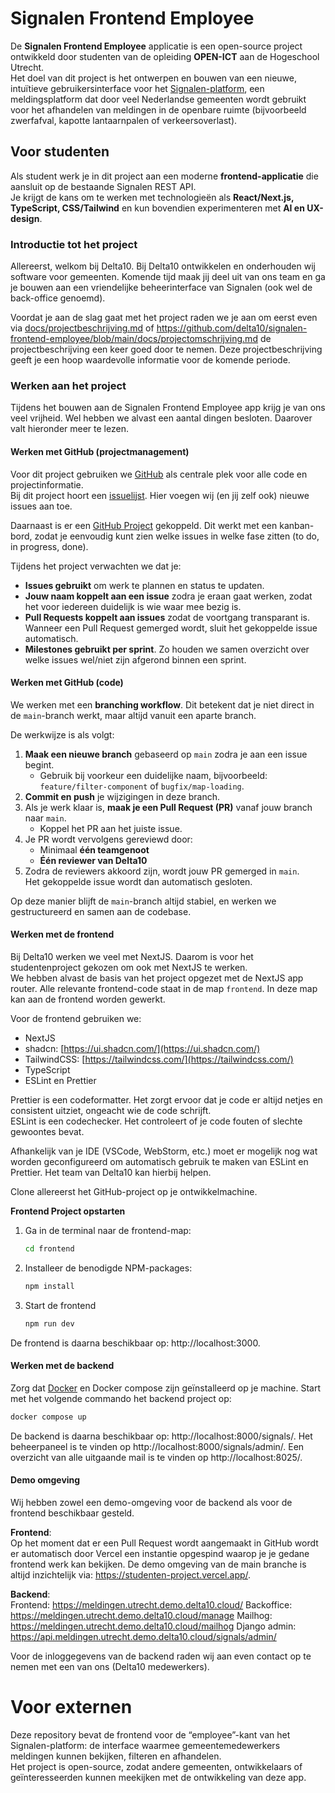 # Signalen Frontend Employee

De **Signalen Frontend Employee** applicatie is een open-source project ontwikkeld door studenten van de opleiding **OPEN-ICT** aan de Hogeschool Utrecht.  
Het doel van dit project is het ontwerpen en bouwen van een nieuwe, intuïtieve gebruikersinterface voor het [Signalen-platform](https://signalen.org), een meldingsplatform dat door veel Nederlandse gemeenten wordt gebruikt voor het afhandelen van meldingen in de openbare ruimte (bijvoorbeeld zwerfafval, kapotte lantaarnpalen of verkeersoverlast).

## Voor studenten
Als student werk je in dit project aan een moderne **frontend-applicatie** die aansluit op de bestaande Signalen REST API.  
Je krijgt de kans om te werken met technologieën als **React/Next.js, TypeScript, CSS/Tailwind** en kun bovendien experimenteren met **AI en UX-design**.

### Introductie tot het project
Allereerst, welkom bij Delta10. Bij Delta10 ontwikkelen en onderhouden wij software voor gemeenten. Komende tijd maak jij deel uit van ons team en ga je bouwen aan een vriendelijke beheerinterface van Signalen (ook wel de back-office genoemd). 

Voordat je aan de slag gaat met het project raden we je aan om eerst even via [docs/projectbeschrijving.md](/docs/projectomschrijving.md) of https://github.com/delta10/signalen-frontend-employee/blob/main/docs/projectomschrijving.md de projectbeschrijving een keer goed door te nemen. Deze projectbeschrijving geeft je een hoop waardevolle informatie voor de komende periode.

### Werken aan het project
Tijdens het bouwen aan de Signalen Frontend Employee app krijg je van ons veel vrijheid. Wel hebben we alvast een aantal dingen besloten. Daarover valt hieronder meer te lezen.

#### Werken met GitHub (projectmanagement)
Voor dit project gebruiken we [GitHub](https://github.com/delta10/signalen-frontend-employee) als centrale plek voor alle code en projectinformatie.  
Bij dit project hoort een [issuelijst](https://github.com/delta10/signalen-frontend-employee/issues). Hier voegen wij (en jij zelf ook) nieuwe issues aan toe.

Daarnaast is er een [GitHub Project](https://github.com/orgs/delta10/projects/16) gekoppeld. Dit werkt met een kanban-bord, zodat je eenvoudig kunt zien welke issues in welke fase zitten (to do, in progress, done).

Tijdens het project verwachten we dat je:
- **Issues gebruikt** om werk te plannen en status te updaten.
- **Jouw naam koppelt aan een issue** zodra je eraan gaat werken, zodat het voor iedereen duidelijk is wie waar mee bezig is.
- **Pull Requests koppelt aan issues** zodat de voortgang transparant is. Wanneer een Pull Request gemerged wordt, sluit het gekoppelde issue automatisch.
- **Milestones gebruikt per sprint**. Zo houden we samen overzicht over welke issues wel/niet zijn afgerond binnen een sprint.

#### Werken met GitHub (code)
We werken met een **branching workflow**. Dit betekent dat je niet direct in de `main`-branch werkt, maar altijd vanuit een aparte branch.

De werkwijze is als volgt:
1. **Maak een nieuwe branch** gebaseerd op `main` zodra je aan een issue begint.
    - Gebruik bij voorkeur een duidelijke naam, bijvoorbeeld:  
      `feature/filter-component` of `bugfix/map-loading`.
2. **Commit en push** je wijzigingen in deze branch.
3. Als je werk klaar is, **maak je een Pull Request (PR)** vanaf jouw branch naar `main`.
    - Koppel het PR aan het juiste issue.
4. Je PR wordt vervolgens gereviewd door:
    - Minimaal **één teamgenoot**
    - **Één reviewer van Delta10**
5. Zodra de reviewers akkoord zijn, wordt jouw PR gemerged in `main`.  
   Het gekoppelde issue wordt dan automatisch gesloten. 

Op deze manier blijft de `main`-branch altijd stabiel, en werken we gestructureerd en samen aan de codebase.

#### Werken met de frontend

Bij Delta10 werken we veel met NextJS. Daarom is voor het studentenproject gekozen om ook met NextJS te werken.  
We hebben alvast de basis van het project opgezet met de NextJS app router. Alle relevante frontend-code staat in de map `frontend`. In deze map kan aan de frontend worden gewerkt.

Voor de frontend gebruiken we:
- NextJS
- shadcn: [https://ui.shadcn.com/](https://ui.shadcn.com/)
- TailwindCSS: [https://tailwindcss.com/](https://tailwindcss.com/)
- TypeScript
- ESLint en Prettier

Prettier is een codeformatter. Het zorgt ervoor dat je code er altijd netjes en consistent uitziet, ongeacht wie de code schrijft.  
ESLint is een codechecker. Het controleert of je code fouten of slechte gewoontes bevat.

Afhankelijk van je IDE (VSCode, WebStorm, etc.) moet er mogelijk nog wat worden geconfigureerd om automatisch gebruik te maken van ESLint en Prettier. Het team van Delta10 kan hierbij helpen.

Clone allereerst het GitHub-project op je ontwikkelmachine.

**Frontend Project opstarten**

1. Ga in de terminal naar de frontend-map:
   ```bash
   cd frontend
   ```
2. Installeer de benodigde NPM-packages:
   ```bash
   npm install
   ```
3. Start de frontend
   ```bash
   npm run dev
   ```

De frontend is daarna beschikbaar op: http://localhost:3000. 

#### Werken met de backend

Zorg dat [Docker](http://docker.com/) en Docker compose zijn geïnstalleerd op je machine. Start met het volgende commando het backend project op:

```bash
docker compose up
```

De backend is daarna beschikbaar op: http://localhost:8000/signals/. Het beheerpaneel is te vinden op http://localhost:8000/signals/admin/. Een overzicht van alle uitgaande mail is te vinden op http://localhost:8025/.

#### Demo omgeving
Wij hebben zowel een demo-omgeving voor de backend als voor de frontend beschikbaar gesteld.

**Frontend**:\
Op het moment dat er een Pull Request wordt aangemaakt in GitHub wordt er automatisch door Vercel een instantie opgespind waarop je je gedane frontend werk kan bekijken. De demo omgeving van de main branche is altijd inzichtelijk via: https://studenten-project.vercel.app/.

**Backend**:\
Frontend: https://meldingen.utrecht.demo.delta10.cloud/
Backoffice: https://meldingen.utrecht.demo.delta10.cloud/manage
Mailhog: https://meldingen.utrecht.demo.delta10.cloud/mailhog
Django admin: https://api.meldingen.utrecht.demo.delta10.cloud/signals/admin/

Voor de inloggegevens van de backend raden wij aan even contact op te nemen met een van ons (Delta10 medewerkers).

# Voor externen
Deze repository bevat de frontend voor de “employee”-kant van het Signalen-platform: de interface waarmee gemeentemedewerkers meldingen kunnen bekijken, filteren en afhandelen.  
Het project is open-source, zodat andere gemeenten, ontwikkelaars of geïnteresseerden kunnen meekijken met de ontwikkeling van deze app.